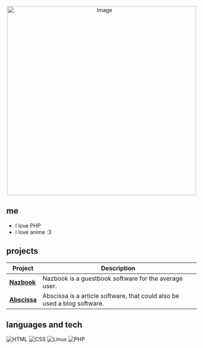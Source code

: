 <p align="center">
  <img src="https://github.com/user-attachments/assets/166667e6-a6c0-48b1-a696-98f9a88b291d" alt="Image" width="500">
</p>

## me

- I love PHP
- I love anime :3

## projects

| Project | Description |
|--------|-------------|
| [**Nazbook**](https://github.com/mr-ahner/nazbook) | Nazbook is a guestbook software for the average user. |
| [**Abscissa**](https://github.com/mr-ahner/abscissa) | Abscissa is a article software, that could also be used a blog software. |


## languages and tech

![HTML](https://img.shields.io/badge/-HTML-333?style=flat&logo=html5)
![CSS](https://img.shields.io/badge/-CSS-333?style=flat&logo=css3)
![Linux](https://img.shields.io/badge/-Linux-333?style=flat&logo=linux)
![PHP](https://img.shields.io/badge/-PHP-333?style=flat&logo=php)

